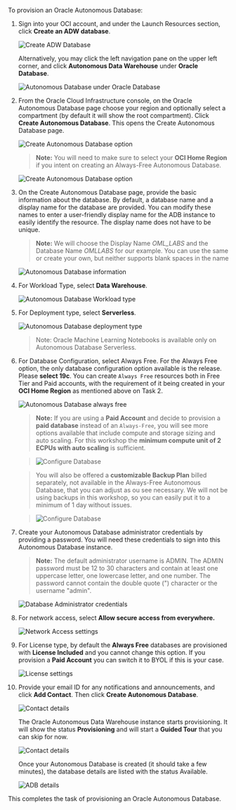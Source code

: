 <!--
    {
        "name":"Provision an Autonomous Database",
        "description":"Steps to provision an autonomous database"
    }
-->

To provision an Oracle Autonomous Database:

1. Sign into your OCI account, and under the Launch Resources section, click **Create an ADW database**.

	![Create ADW Database](images/adw-database.png " ")

	 Alternatively, you may click the left navigation pane on the upper left corner, and click **Autonomous Data Warehouse** under **Oracle Database**.

	![Autonomous Database under Oracle Database](images/database-adw.png " ")

2. From the Oracle Cloud Infrastructure console, on the Oracle Autonomous Database page choose your region and optionally select a compartment (by default it will show the root compartment). Click **Create Autonomous Database**. This opens the Create Autonomous Database page.

   ![Create Autonomous Database option](images/create-autonomous-db.png " ")

    > **Note:** You will need to make sure to select your **OCI Home Region** if you intent on creating an Always-Free Autonomous Database.

     ![Create Autonomous Database option](images/create-autonomous-db-your-region.png " ")


3. On the Create Autonomous Database page, provide the basic information about the database. By default, a database name and a display name for the database are provided. You can modify these names to enter a user-friendly display name for the ADB instance to easily identify the resource. The display name does not have to be unique.    

   > **Note:** We will choose the Display Name *OML_LABS* and the Database Name *OMLLABS* for our example.  You can use the same or create your own, but neither supports blank spaces in the name

   ![Autonomous Database information](images/adb-basic-inform.png " ")

4. For Workload Type, select **Data Warehouse**.

   ![Autonomous Database Workload type](images/workload-type.png " ")

5. For Deployment type, select **Serverless**. 

   ![Autonomous Database deployment type](images/deployment-type.png " ")

   > Note: Oracle Machine Learning Notebooks is available only on Autonomous Database Serverless. 

6. For Database Configuration, select Always Free. For the Always Free option, the only database configuration option available is the release.  Please **select 19c**.  You can create `Always Free` resources both in Free Tier and Paid accounts, with the requirement of it being created in your **OCI Home Region** as mentioned above on Task 2.

   ![Autonomous Database always free](images/db-config-always-free.png " ")
   
    > **Note:** If you are using a **Paid Account** and decide to provision a **paid database** instead of an `Always-Free`, you will see more options available that include compute and storage sizing and auto scaling.  For this workshop the **minimum compute unit of 2 ECPUs with auto scaling** is sufficient.

    > ![Configure Database](images/db-configuration-ecpu.png " ")

	> You will also be offered a **customizable Backup Plan** billed separately, not available in the Always-Free Autonomous Database, that you can adjust as ou see necessary.  We will not be using backups in this workshop, so you can easily put it to a minimum of 1 day without issues.

    > ![Configure Database](images/db-configuration-backup.png " ")


7. Create your Autonomous Database administrator credentials by providing a password. You will need these credentials to sign into this Autonomous Database instance.   

	> **Note:** The default administrator username is ADMIN. The ADMIN password must be 12 to 30 characters and contain at least one uppercase letter, one lowercase letter, and one number. The password cannot contain the double quote (") character or the username "admin".

	![Database Administrator credentials](images/db-admin-credentials.png " ")

8. For network access, select **Allow secure access from everywhere.**

    ![Network Access settings](images/create-adw-network.png " ")

9. For License type, by default the **Always Free** databases are provisioned with **License Included** and you cannot change this option.  If you provision a **Paid Account** you can switch it to BYOL if this is your case.

    ![License settings](images/create-adw-license.png " ")

10. Provide your email ID for any notifications and announcements, and click **Add Contact**. Then click **Create Autonomous Database**.

	 ![Contact details](images/contact-details.png " ")

	 The Oracle Autonomous Data Warehouse instance starts provisioning. It will show the status **Provisioning** and will start a **Guided Tour** that you can skip for now.
	 
	 ![Contact details](images/adw-starts-provisioning.png " ")

	 
	 Once your Autonomous Database is created (it should take a few minutes), the database details are listed with the status Available.

	  ![ADB details](images/adw-details.png " ")

This completes the task of provisioning an Oracle Autonomous Database.

